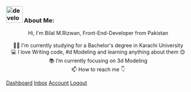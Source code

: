 ### <img src="/images/Developer.gif" alt="developer gif" height="45px"> About Me:
<p align="center">
    Hi, I'm Bilal M.Rizwan, Front-End-Developer from Pakistan
    <br>
    <br>
    👨‍🎓 I'm currently studying for a Bachelor's degree in Karachi University
    <br>
    💻 I love Writing code, #d Modeling and learning anything about them 😊
    <br>
    📚 I’m currently focusing on 3d Modeling
    <br>
    📫 How to reach me 👇

</p>
<!-- <p align="center">
> :Buttons
> > :Button label=HTML5
>
> > :Button label=CSS
>
> > :Button label=Bootstrap
>
> > :Button label=Wordpress
>
> > :Button label=Javascript
>
> > :Button label=Jquery
>
> > :Button label=Git
>
> > :Button label=GitHub
>
> > :Button label=Blender
>
> > :Button label=Photoshop
>
> > :Button label=AdobeXd
>
> > :Button label=Figma
</p> -->


<div class="button-group minor-group">
    <a href="#" class="button primary">Dashboard</a>
    <a href="#" class="button">Inbox</a>
    <a href="#" class="button">Account</a>
    <a href="#" class="button">Logout</a>
</div>



